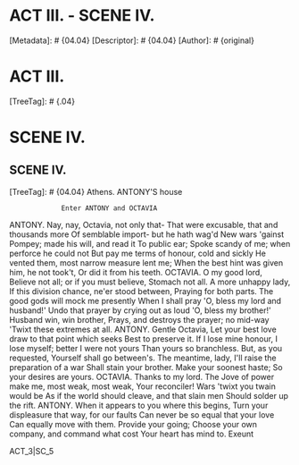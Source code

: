 # ACT III. - SCENE IV.
[Metadata]: # {04.04}
[Descriptor]: # {04.04}
[Author]: # {original}
# ACT III.

[TreeTag]: # {.04}

# SCENE IV.
## SCENE IV.
[TreeTag]: # {04.04}
                  Athens. ANTONY'S house

                 Enter ANTONY and OCTAVIA

  ANTONY. Nay, nay, Octavia, not only that-
    That were excusable, that and thousands more
    Of semblable import- but he hath wag'd
    New wars 'gainst Pompey; made his will, and read it
    To public ear;
    Spoke scandy of me; when perforce he could not
    But pay me terms of honour, cold and sickly
    He vented them, most narrow measure lent me;
    When the best hint was given him, he not took't,
    Or did it from his teeth.
  OCTAVIA. O my good lord,
    Believe not all; or if you must believe,
    Stomach not all. A more unhappy lady,
    If this division chance, ne'er stood between,
    Praying for both parts.
    The good gods will mock me presently
    When I shall pray 'O, bless my lord and husband!'
    Undo that prayer by crying out as loud
    'O, bless my brother!' Husband win, win brother,
    Prays, and destroys the prayer; no mid-way
    'Twixt these extremes at all.
  ANTONY. Gentle Octavia,
    Let your best love draw to that point which seeks
    Best to preserve it. If I lose mine honour,
    I lose myself; better I were not yours
    Than yours so branchless. But, as you requested,
    Yourself shall go between's. The meantime, lady,
    I'll raise the preparation of a war
    Shall stain your brother. Make your soonest haste;
    So your desires are yours.
  OCTAVIA. Thanks to my lord.
    The Jove of power make me, most weak, most weak,
    Your reconciler! Wars 'twixt you twain would be
    As if the world should cleave, and that slain men
    Should solder up the rift.
  ANTONY. When it appears to you where this begins,
    Turn your displeasure that way, for our faults
    Can never be so equal that your love
    Can equally move with them. Provide your going;
    Choose your own company, and command what cost
    Your heart has mind to.                               Exeunt

ACT_3|SC_5
